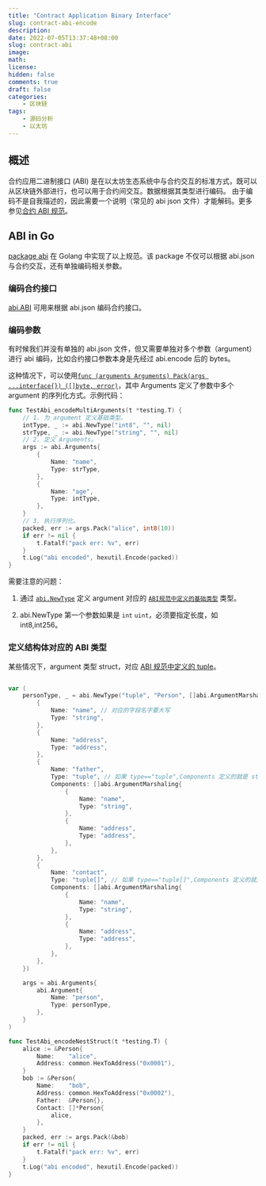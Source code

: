 ```yaml
---
title: "Contract Application Binary Interface"
slug: contract-abi-encode
description:
date: 2022-07-05T13:37:48+08:00
slug: contract-abi
image:
math:
license:
hidden: false
comments: true
draft: false
categories:
    - 区块链
tags:
    - 源码分析
    - 以太坊
---
```


## 概述

合约应用二进制接口 (ABI) 是在以太坊生态系统中与合约交互的标准方式，既可以从区块链外部进行，也可以用于合约间交互。数据根据其类型进行编码。 由于编码不是自我描述的，因此需要一个说明（常见的 abi json 文件）才能解码。更多参见[合约 ABI 规范](https://docs.soliditylang.org/en/v0.8.13/abi-spec.html#basic-design)。

## ABI in Go

[package abi](https://pkg.go.dev/github.com/ethereum/go-ethereum/accounts/abi#pkg-overview) 在 Golang 中实现了以上规范。该 package 不仅可以根据 abi.json 与合约交互，还有单独编码相关参数。

### 编码合约接口

[abi.ABI](https://pkg.go.dev/github.com/ethereum/go-ethereum/accounts/abi#ABI) 可用来根据 abi.json 编码合约接口。

### 编码参数

有时候我们并没有单独的 abi.json 文件，但又需要单独对多个参数（argument）进行 abi 编码，比如合约接口参数本身是先经过 abi.encode 后的 bytes。

这种情况下，可以使用[`func (arguments Arguments) Pack(args ...interface{}) ([]byte, error)`](https://pkg.go.dev/github.com/ethereum/go-ethereum/accounts/abi#Arguments.Pack)，其中 Arguments 定义了参数中多个 argument 的序列化方式。示例代码：

```go
func TestAbi_encodeMultiArguments(t *testing.T) {
	// 1. 为 argument 定义基础类型。
	intType, _ := abi.NewType("int8", "", nil)
	strType, _ := abi.NewType("string", "", nil)
	// 2. 定义 Arguments。
	args := abi.Arguments{
		{
			Name: "name",
			Type: strType,
		},
		{
			Name: "age",
			Type: intType,
		},
	}
	// 3. 执行序列化。
	packed, err := args.Pack("alice", int8(10))
	if err != nil {
		t.Fatalf("pack err: %v", err)
	}
	t.Log("abi encoded", hexutil.Encode(packed))
}

```

需要注意的问题：

1. 通过 [`abi.NewType`](https://pkg.go.dev/github.com/ethereum/go-ethereum/accounts/abi#NewType) 定义 argument 对应的 [`ABI规范中定义的基础类型`](https://docs.soliditylang.org/en/v0.8.13/abi-spec.html#types) 类型。

2. abi.NewType 第一个参数如果是 `int` `uint`，必须要指定长度，如 int8,int256。

### 定义结构体对应的 ABI 类型

某些情况下，argument 类型 struct，对应 [ABI 规范中定义的 tuple](https://docs.soliditylang.org/en/v0.8.13/abi-spec.html#handling-tuple-types)。

```go

var (
	personType, _ = abi.NewType("tuple", "Person", []abi.ArgumentMarshaling{
		{
			Name: "name", // 对应的字段名字要大写
			Type: "string",
		},
		{
			Name: "address",
			Type: "address",
		},
		{
			Name: "father",
			Type: "tuple", // 如果 type=="tuple",Components 定义的就是 struct 成员类型。
			Components: []abi.ArgumentMarshaling{
				{
					Name: "name",
					Type: "string",
				},
				{
					Name: "address",
					Type: "address",
				},
			},
		},
		{
			Name: "contact",
			Type: "tuple[]", // 如果 type=="tuple[]",Components 定义的就是数组元素的类型。
			Components: []abi.ArgumentMarshaling{
				{
					Name: "name",
					Type: "string",
				},
				{
					Name: "address",
					Type: "address",
				},
			},
		},
	})

	args = abi.Arguments{
		abi.Argument{
			Name: "person",
			Type: personType,
		},
	}
)

func TestAbi_encodeNestStruct(t *testing.T) {
	alice := &Person{
		Name:    "alice",
		Address: common.HexToAddress("0x0001"),
	}
	bob := &Person{
		Name:    "bob",
		Address: common.HexToAddress("0x0002"),
		Father:  &Person{},
		Contact: []*Person{
			alice,
		},
	}
	packed, err := args.Pack(&bob)
	if err != nil {
		t.Fatalf("pack err: %v", err)
	}
	t.Log("abi encoded", hexutil.Encode(packed))
}

```
